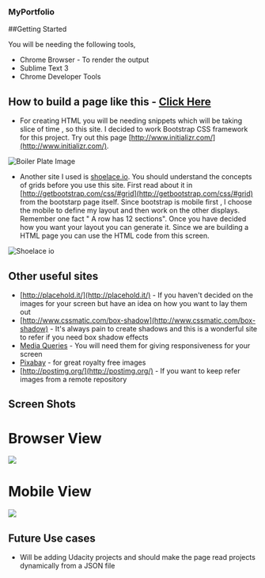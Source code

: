 ### MyPortfolio

##Getting Started

  You will be needing the following tools,
  
  * Chrome Browser - To render the output
  * Sublime Text 3
  * Chrome Developer Tools
  
## How to build a page like this - [Click Here](http://vinodhthiagarajan1309.github.io/)

  * For creating HTML you will be needing snippets which will be taking slice of time , so this site. I decided to work
  Bootstrap CSS framework for this project. Try out this page [http://www.initializr.com/](http://www.initializr.com/).
  
  ![Boiler Plate Image](http://s20.postimg.org/c1xtbqw3x/Boiler_Plate.jpg)
  
  * Another site I used is [shoelace.io](shoelace.io). You should understand the concepts of grids before you use this site. 
  First read about it in [http://getbootstrap.com/css/#grid](http://getbootstrap.com/css/#grid) from the bootstarp page itself. Since bootstrap is mobile
  first , I choose the mobile to define my layout and then work on the other displays. Remember one fact " A row has 12 sections".
  Once you have decided how you want your layout you can generate it. Since we are building a HTML page you can use the HTML code from this screen.
  
  ![Shoelace io](http://s20.postimg.org/jj70qyln1/shoelace.png)
  
## Other useful sites

  * [http://placehold.it/](http://placehold.it/) - If you haven't decided on the images for your screen but have an idea on how you want to lay them out
  * [http://www.cssmatic.com/box-shadow](http://www.cssmatic.com/box-shadow) - It's always pain to create shadows and this is a wonderful site to refer if you need box shadow effects
  * [Media Queries](https://developer.mozilla.org/en-US/docs/Web/CSS/Media_Queries/Using_media_queries) - You will need them for giving responsiveness for your screen
  * [Pixabay](www.pixabay.com) - for great royalty free images
  * [http://postimg.org/](http://postimg.org/) - If you want to keep refer images from a remote repository
  
## Screen Shots

  # Browser View
  
  ![](http://s20.postimg.org/4psd67dvx/Browser_View.png)
  
  # Mobile View
  
  ![](http://s20.postimg.org/ch934ri19/Mobile_View.png)

## Future Use cases

  * Will be adding Udacity projects and should make the page read projects dynamically from a JSON file
